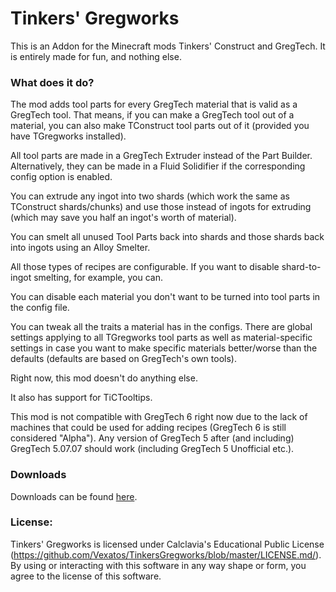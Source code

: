 Tinkers' Gregworks
==================

This is an Addon for the Minecraft mods Tinkers' Construct and GregTech. It is entirely made for fun, and nothing else.

### What does it do?

The mod adds tool parts for every GregTech material that is valid as a GregTech tool. That means, if you can make a GregTech tool out of a material, you can also make TConstruct tool parts out of it (provided you have TGregworks installed).

All tool parts are made in a GregTech Extruder instead of the Part Builder. Alternatively, they can be made in a Fluid Solidifier if the corresponding config option is enabled.

You can extrude any ingot into two shards (which work the same as TConstruct shards/chunks) and use those instead of ingots for extruding (which may save you half an ingot's worth of material).

You can smelt all unused Tool Parts back into shards and those shards back into ingots using an Alloy Smelter.

All those types of recipes are configurable. If you want to disable shard-to-ingot smelting, for example, you can.

You can disable each material you don't want to be turned into tool parts in the config file.

You can tweak all the traits a material has in the configs. There are global settings applying to all TGregworks tool parts as well as material-specific settings in case you want to make specific materials better/worse than the defaults (defaults are based on GregTech's own tools).

Right now, this mod doesn't do anything else.

It also has support for TiCTooltips.

This mod is not compatible with GregTech 6 right now due to the lack of machines that could be used for adding recipes (GregTech 6 is still considered "Alpha"). Any version of GregTech 5 after (and including) GregTech 5.07.07 should work (including GregTech 5 Unofficial etc.).

### Downloads

Downloads can be found [here](http://files.vex.tty.sh/TGregworks/).

### License:

Tinkers' Gregworks is licensed under Calclavia's Educational Public License (https://github.com/Vexatos/TinkersGregworks/blob/master/LICENSE.md/). By using or interacting with this software in any way shape or form, you agree to the license of this software.

